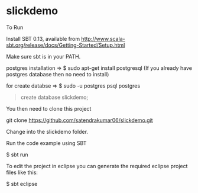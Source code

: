 slickdemo
=========
To Run

Install SBT 0.13, available from http://www.scala-sbt.org/release/docs/Getting-Started/Setup.html

Make sure sbt is in your PATH.

postgres installation => 
$ sudo apt-get install postgresql (If you already have postgres database then no need to install)

for create databse => 
 $ sudo -u postgres psql postgres 
 > create database slickdemo;
 
You then need to clone this project

git clone  https://github.com/satendrakumar06/slickdemo.git

Change into the slickdemo folder.

Run the code example using SBT

$ sbt run

To edit the project in eclipse you can generate the required eclipse project files like this:

$ sbt eclipse
